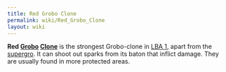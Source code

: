 ```yaml
---
title: Red Grobo Clone
permalink: wiki/Red_Grobo_Clone
layout: wiki
---
```


**Red [Grobo](Grobo "wikilink") [Clone](Clone "wikilink")** is the
strongest Grobo-clone in [LBA 1](LBA_1 "wikilink"), apart from the
[supergro](supergro "wikilink"). It can shoot out sparks from its baton
that inflict damage. They are usually found in more protected areas.
